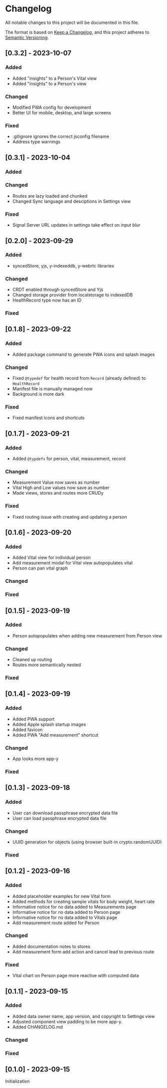 # Changelog
All notable changes to this project will be documented in this file.

The format is based on [Keep a Changelog](https://keepachangelog.com/en/1.0.0/),
and this project adheres to [Semantic Versioning](https://semver.org/spec/v2.0.0.html).

## [0.3.2] - 2023-10-07

### Added
- Added "insights" to a Person's Vital view
- Added "insights" to a Person's view

### Changed
- Modified PWA config for development
- Better UI for mobile, desktop, and large screens

### Fixed
- .gitignore ignores the correct jsconfig filename
- Address type warnings


## [0.3.1] - 2023-10-04

### Added

### Changed
- Routes are lazy loaded and chunked
- Changed Sync language and desciptions in Settings view

### Fixed
- Signal Server URL updates in settings take effect on input blur

## [0.2.0] - 2023-09-29

### Added
- syncedStore, yjs, y-indexeddb, y-webrtc libraries

### Changed
- CRDT enabled through syncedStore and Yjs
- Changed storage provider from localstorage to indexedDB
- HealthRecord type now has an ID

### Fixed


## [0.1.8] - 2023-09-22

### Added
- Added package command to generate PWA icons and splash images

### Changed
- Fixed `@typedef` for health record from `Record` (already defined) to `HealthRecord`
- Manifest file is manually managed now
- Background is more dark

### Fixed
- Fixed manifest icons and shortcuts


## [0.1.7] - 2023-09-21

### Added
- Added `@typdefs` for person, vital, measurement, record

### Changed
- Measurement Value now saves as number
- Vital High and Low values now save as number
- Made views, stores and routes more CRUDy

### Fixed
- Fixed routing issue with creating and updating a person


## [0.1.6] - 2023-09-20

### Added
- Added Vital view for individual person
- Add measurement modal for Vital view autopopulates vital
- Person can pan vital graph

### Changed

### Fixed


## [0.1.5] - 2023-09-19

### Added
- Person autopopulates when adding new measurement from Person view

### Changed
- Cleaned up routing
- Routes more semantically nested

### Fixed


## [0.1.4] - 2023-09-19

### Added
- Added PWA support
- Added Apple splash startup images
- Added favicon
- Added PWA "Add measurement" shortcut

### Changed
- App looks more app-y

### Fixed


## [0.1.3] - 2023-09-18

### Added
- User can download passphrase encrypted data file
- User can load passphrase encrypted data file

### Changed
- UUID generation for objects (using browser built-in crypto.randomUUID)

### Fixed


## [0.1.2] - 2023-09-16

### Added
- Added placeholder examples for new Vital form
- Added methods for creating sample vitals for body weight, heart rate
- Informative notice for no data added to Measurements page
- Informative notice for no data added to Person page
- Informative notice for no data added to Vitals page
- Add measurement route added for Person

### Changed
- Added documentation notes to stores
- Add measurement form add action and cancel lead to previous route

### Fixed
- Vital chart on Person page more reactive with computed data


## [0.1.1] - 2023-09-15

### Added
- Added data owner name, app version, and copyright to Settings view
- Adjusted component view padding to be more app-y.
- Added CHANGELOG.md

### Changed

### Fixed

## [0.1.0] - 2023-09-15

Initialization